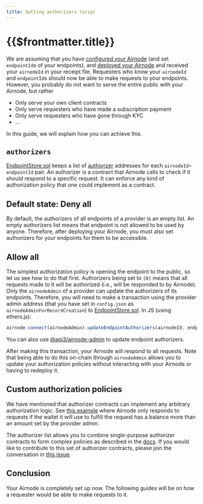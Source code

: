 ```yaml
---
title: Setting authorizers (orig)
---
```


# {{$frontmatter.title}}

<TocHeader />
<TOC class="table-of-contents" :include-level="[2,3]" />

We are assuming that you have [configured your Airnode](configuring-airnode.md) (and set `endpointId`s of your endpoints), and [deployed your Airnode](deploying-airnode.md) and received your `airnodeId` in your receipt file.
Requesters who know your `airnodeId` and `endpointId`s should now be able to make requests to your endpoints.
However, you probably do not want to serve the entire public with your Airnode, but rather
- Only serve your own client contracts
- Only serve requesters who have made a subscription payment
- Only serve requesters who have gone through KYC
- ...

In this guide, we will explain how you can achieve this.

## `authorizers`

[EndpointStore.sol](../../../reference/protocols/request-response/general-structure.md#endpointstore-sol) keeps a list of [authorizer](../../../reference/protocols/request-response/authorizer.md) addresses for each `airnodeId`–`endpointId` pair.
An authorizer is a contract that Airnode calls to check if it should respond to a specific request.
It can enforce any kind of authorization policy that one could implement as a contract.

## Default state: Deny all

By default, the authorizers of all endpoints of a provider is an empty list.
An empty authorizers list means that endpoint is not allowed to be used by anyone.
Therefore, after deploying your Airnode, you must also set authorizers for your endpoints for them to be accessible.

## Allow all

The simplest authorization policy is opening the endpoint to the public, so let us see how to do that first.
Authorizers being set to `[0]` means that all requests made to it will be authorized (i.e., will be responded to by Airnode).
Only the `airnodeAdmin` of a provider can update the authorizers of its endpoints.
Therefore, you will need to make a transaction using the provider admin address (that you have set in `config.json` as `airnodeAdminForRecordCreation`) to [EndpointStore.sol](../../../reference/protocols/request-response/general-structure.md#endpointstore-sol).
In JS (using ethers.js):
```js
airnode.connect(airnodeAdmin).updateEndpointAuthorizers(airnodeId, endpointId, [ethers.constants.AddressZero]);
```
You can also use [@api3/airnode-admin](https://github.com/api3dao/airnode/tree/pre-alpha/packages/admin#update-authorizers) to update endpoint authorizers.

After making this transaction, your Airnode will respond to all requests.
Note that being able to do this on-chain through `airnodeAdmin` allows you to update your authorization policies without interacting with your Airnode or having to redeploy it.

## Custom authorization policies

We have mentioned that authorizer contracts can implement any arbitrary authorization logic.
See [this example](https://github.com/api3dao/airnode/blob/pre-alpha/packages/protocol/contracts/authorizers/MinBalanceAuthorizer.sol) where Airnode only responds to requests if the wallet it will use to fulfill the request has a balance more than an amount set by the provider admin.

The authorizer list allows you to combine single-purpose authorizer contracts to form complex policies as described in the [docs](../../../reference/protocols/request-response/authorizer.md#authorizer-list).
If you would like to contribute to this set of authorizer contracts, please join the conversation in [this issue](https://github.com/api3dao/airnode/issues/38).

## Conclusion

Your Airnode is completely set up now.
The following guides will be on how a requester would be able to make requests to it.
